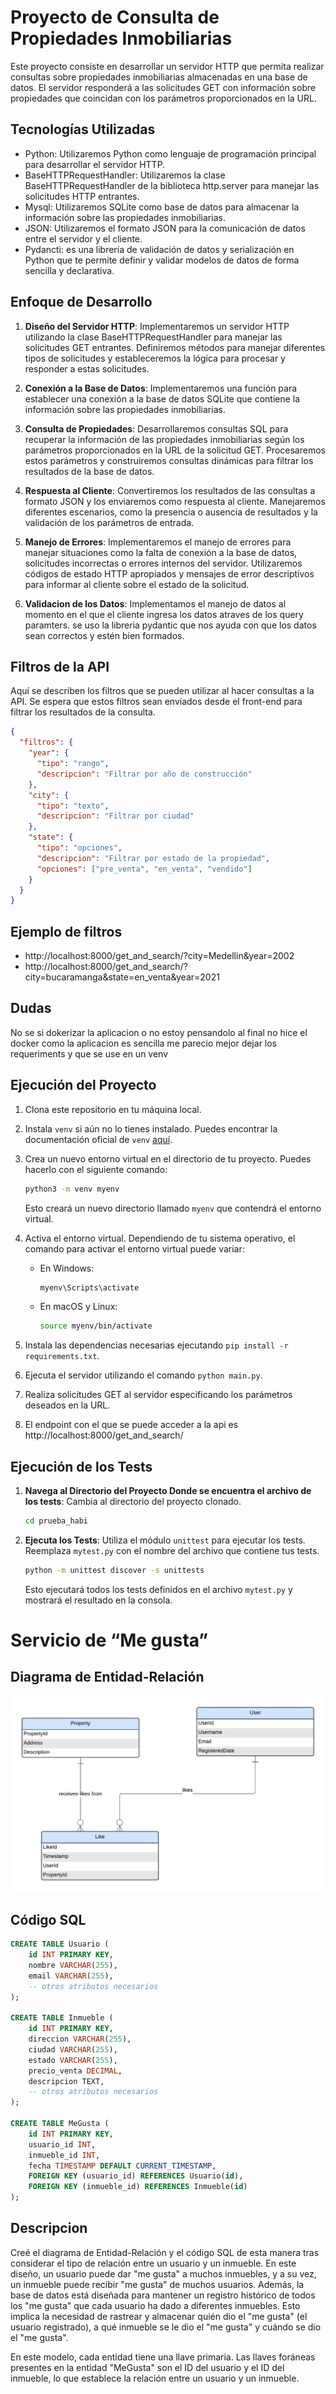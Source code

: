 # Proyecto de Consulta de Propiedades Inmobiliarias

Este proyecto consiste en desarrollar un servidor HTTP que permita realizar consultas sobre propiedades inmobiliarias almacenadas en una base de datos. El servidor responderá a las solicitudes GET con información sobre propiedades que coincidan con los parámetros proporcionados en la URL.

## Tecnologías Utilizadas

- Python: Utilizaremos Python como lenguaje de programación principal para desarrollar el servidor HTTP.
- BaseHTTPRequestHandler: Utilizaremos la clase BaseHTTPRequestHandler de la biblioteca http.server para manejar las solicitudes HTTP entrantes.
- Mysql: Utilizaremos SQLite como base de datos para almacenar la información sobre las propiedades inmobiliarias.
- JSON: Utilizaremos el formato JSON para la comunicación de datos entre el servidor y el cliente.
- Pydancti:  es una librería de validación de datos y serialización en Python que te permite definir y validar modelos de datos de forma sencilla y declarativa.

## Enfoque de Desarrollo

1. **Diseño del Servidor HTTP**: Implementaremos un servidor HTTP utilizando la clase BaseHTTPRequestHandler para manejar las solicitudes GET entrantes. Definiremos métodos para manejar diferentes tipos de solicitudes y estableceremos la lógica para procesar y responder a estas solicitudes.

2. **Conexión a la Base de Datos**: Implementaremos una función para establecer una conexión a la base de datos SQLite que contiene la información sobre las propiedades inmobiliarias.

3. **Consulta de Propiedades**: Desarrollaremos consultas SQL para recuperar la información de las propiedades inmobiliarias según los parámetros proporcionados en la URL de la solicitud GET. Procesaremos estos parámetros y construiremos consultas dinámicas para filtrar los resultados de la base de datos.

4. **Respuesta al Cliente**: Convertiremos los resultados de las consultas a formato JSON y los enviaremos como respuesta al cliente. Manejaremos diferentes escenarios, como la presencia o ausencia de resultados y la validación de los parámetros de entrada.

5. **Manejo de Errores**: Implementaremos el manejo de errores para manejar situaciones como la falta de conexión a la base de datos, solicitudes incorrectas o errores internos del servidor. Utilizaremos códigos de estado HTTP apropiados y mensajes de error descriptivos para informar al cliente sobre el estado de la solicitud.

6. **Validacion de los Datos**: Implementamos el manejo de datos al momento en el que el cliente ingresa los datos atraves de los query paramters. se uso la libreria pydantic que nos ayuda con que los datos sean correctos y estén bien formados.

## Filtros de la API

Aquí se describen los filtros que se pueden utilizar al hacer consultas a la API. Se espera que estos filtros sean enviados desde el front-end para filtrar los resultados de la consulta.

```json
{
  "filtros": {
    "year": {
      "tipo": "rango",
      "descripcion": "Filtrar por año de construcción"
    },
    "city": {
      "tipo": "texto",
      "descripcion": "Filtrar por ciudad"
    },
    "state": {
      "tipo": "opciones",
      "descripcion": "Filtrar por estado de la propiedad",
      "opciones": ["pre_venta", "en_venta", "vendido"]
    }
  }
}
```
## Ejemplo de filtros

- http://localhost:8000/get_and_search/?city=Medellin&year=2002
- http://localhost:8000/get_and_search/?city=bucaramanga&state=en_venta&year=2021

## Dudas

No se si dokerizar la aplicacion o no estoy pensandolo
al final no hice el docker como la aplicacion es sencilla me parecio mejor dejar los requeriments y que se use en un venv

## Ejecución del Proyecto

1. Clona este repositorio en tu máquina local.
2. Instala `venv` si aún no lo tienes instalado. Puedes encontrar la documentación oficial de `venv` [aquí](https://docs.python.org/3/library/venv.html).
3. Crea un nuevo entorno virtual en el directorio de tu proyecto. Puedes hacerlo con el siguiente comando:

    ```bash
    python3 -m venv myenv
    ```

    Esto creará un nuevo directorio llamado `myenv` que contendrá el entorno virtual.
4. Activa el entorno virtual. Dependiendo de tu sistema operativo, el comando para activar el entorno virtual puede variar:

    - En Windows:

        ```bash
        myenv\Scripts\activate
        ```

    - En macOS y Linux:

        ```bash
        source myenv/bin/activate
        ```
5. Instala las dependencias necesarias ejecutando `pip install -r requirements.txt`.
6. Ejecuta el servidor utilizando el comando `python main.py`.
7. Realiza solicitudes GET al servidor especificando los parámetros deseados en la URL.
8. El endpoint con el que se puede acceder a la api es http://localhost:8000/get_and_search/

## Ejecución de los Tests

1. **Navega al Directorio del Proyecto Donde se encuentra el archivo de los tests**: Cambia al directorio del proyecto clonado.

    ```bash
    cd prueba_habi
    ```

2. **Ejecuta los Tests**: Utiliza el módulo `unittest` para ejecutar los tests. Reemplaza `mytest.py` con el nombre del archivo que contiene tus tests.

    ```bash
    python -m unittest discover -s unittests
    ```

    Esto ejecutará todos los tests definidos en el archivo `mytest.py` y mostrará el resultado en la consola.

# Servicio de “Me gusta”

## Diagrama de Entidad-Relación

![Diagrama ER](https://raw.githubusercontent.com/oscarjsv/prueba_habi/main/assets/UML%20diagrams.png)

## Código SQL

```sql
CREATE TABLE Usuario (
    id INT PRIMARY KEY,
    nombre VARCHAR(255),
    email VARCHAR(255),
    -- otros atributos necesarios
);

CREATE TABLE Inmueble (
    id INT PRIMARY KEY,
    direccion VARCHAR(255),
    ciudad VARCHAR(255),
    estado VARCHAR(255),
    precio_venta DECIMAL,
    descripcion TEXT,
    -- otros atributos necesarios
);

CREATE TABLE MeGusta (
    id INT PRIMARY KEY,
    usuario_id INT,
    inmueble_id INT,
    fecha TIMESTAMP DEFAULT CURRENT_TIMESTAMP,
    FOREIGN KEY (usuario_id) REFERENCES Usuario(id),
    FOREIGN KEY (inmueble_id) REFERENCES Inmueble(id)
);
```
## Descripcion

Creé el diagrama de Entidad-Relación y el código SQL de esta manera tras considerar el tipo de relación entre un usuario y un inmueble. En este diseño, un usuario puede dar "me gusta" a muchos inmuebles, y a su vez, un inmueble puede recibir "me gusta" de muchos usuarios. Además, la base de datos está diseñada para mantener un registro histórico de todos los "me gusta" que cada usuario ha dado a diferentes inmuebles. Esto implica la necesidad de rastrear y almacenar quién dio el "me gusta" (el usuario registrado), a qué inmueble se le dio el "me gusta" y cuándo se dio el "me gusta".

En este modelo, cada entidad tiene una llave primaria. Las llaves foráneas presentes en la entidad "MeGusta" son el ID del usuario y el ID del inmueble, lo que establece la relación entre un usuario y un inmueble.